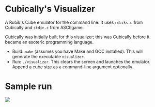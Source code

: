 # Cubically's Visualizer

A Rubik's Cube emulator for the command line. It uses `rubiks.c` from Cubically and `stdin.c` from ASCIIgame.

Cubically was initially built for this visualizer; this was Cubically before it became an esoteric programming language.

 - Build: `make` (assumes you have Make and GCC installed). This will generate the executable `visualizer`.
 - Run: `./visualizer`. This clears the screen and launches the emulator. Append a cube size as a command-line argument optionally.

# Sample run

![](https://i.imgur.com/ZsvybUe.gif)
